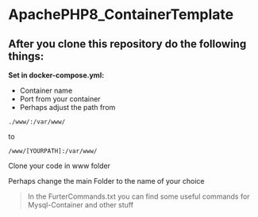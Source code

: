 # ApachePHP8_ContainerTemplate

## After you clone this repository do the following things:

**Set in docker-compose.yml:**

- Container name
- Port from your container
- Perhaps adjust the path from 
```
./www/:/var/www/
```
to 
```
/www/[YOURPATH]:/var/www/
```

Clone your code in www folder

Perhaps change the main Folder to the name of your choice

> In the FurterCommands.txt you can find some useful commands for Mysql-Container and other stuff
